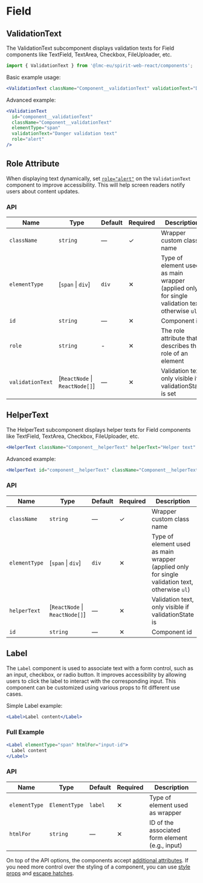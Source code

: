 # Field

## ValidationText

The ValidationText subcomponent displays validation texts for Field components like TextField, TextArea, Checkbox, FileUploader, etc.

```jsx
import { ValidationText } from '@lmc-eu/spirit-web-react/components';
```

Basic example usage:

```jsx
<ValidationText className="Component__validationText" validationText="Danger validation text" />
```

Advanced example:

```jsx
<ValidationText
  id="component__validationText"
  className="Component__validationText"
  elementType="span"
  validationText="Danger validation text"
  role="alert"
/>
```

## Role Attribute

When displaying text dynamically, set [`role="alert"`][aria-alert-role] on the `ValidationText` component to improve accessibility. This will help screen readers notify users about content updates.

### API

| Name             | Type                            | Default | Required | Description                                                                                    |
| ---------------- | ------------------------------- | ------- | -------- | ---------------------------------------------------------------------------------------------- |
| `className`      | `string`                        | —       | ✓        | Wrapper custom class name                                                                      |
| `elementType`    | \[`span` \| `div`]              | `div`   | ✕        | Type of element used as main wrapper (applied only for single validation text, otherwise `ul`) |
| `id`             | `string`                        | —       | ✕        | Component id                                                                                   |
| `role`           | `string`                        | -       | ✕        | The role attribute that describes the role of an element                                       |
| `validationText` | \[`ReactNode` \| `ReactNode[]`] | —       | ✕        | Validation text, only visible if validationState is set                                        |

## HelperText

The HelperText subcomponent displays helper texts for Field components like TextField, TextArea, Checkbox, FileUploader, etc.

```jsx
<HelperText className="Component__helperText" helperText="Helper text" />
```

Advanced example:

```jsx
<HelperText id="component__helperText" className="Component__helperText" elementType="span" helperText="Helper text" />
```

### API

| Name          | Type                            | Default | Required | Description                                                                                    |
| ------------- | ------------------------------- | ------- | -------- | ---------------------------------------------------------------------------------------------- |
| `className`   | `string`                        | —       | ✓        | Wrapper custom class name                                                                      |
| `elementType` | \[`span` \| `div`]              | `div`   | ✕        | Type of element used as main wrapper (applied only for single validation text, otherwise `ul`) |
| `helperText`  | \[`ReactNode` \| `ReactNode[]`] | —       | ✕        | Validation text, only visible if validationState is                                            |
| `id`          | `string`                        | —       | ✕        | Component id                                                                                   |

## Label

The `Label` component is used to associate text with a form control, such as an input, checkbox, or radio button.
It improves accessibility by allowing users to click the label to interact with the corresponding input.
This component can be customized using various props to fit different use cases.

Simple Label example:

```jsx
<Label>Label content</Label>
```

### Full Example

```jsx
<Label elementType="span" htmlFor="input-id">
  Label content
</Label>
```

### API

| Name          | Type          | Default | Required | Description                                     |
| ------------- | ------------- | ------- | -------- | ----------------------------------------------- |
| `elementType` | `ElementType` | `label` | ✕        | Type of element used as wrapper                 |
| `htmlFor`     | `string`      | —       | ✕        | ID of the associated form element (e.g., input) |

On top of the API options, the components accept [additional attributes][readme-additional-attributes].
If you need more control over the styling of a component, you can use [style props][readme-style-props]
and [escape hatches][readme-escape-hatches].

[aria-alert-role]: https://developer.mozilla.org/en-US/docs/Web/Accessibility/ARIA/Roles/alert_role
[readme-additional-attributes]: https://github.com/lmc-eu/spirit-design-system/blob/main/packages/web-react/README.md#additional-attributes
[readme-escape-hatches]: https://github.com/lmc-eu/spirit-design-system/blob/main/packages/web-react/README.md#escape-hatches
[readme-style-props]: https://github.com/lmc-eu/spirit-design-system/blob/main/packages/web-react/README.md#style-props
